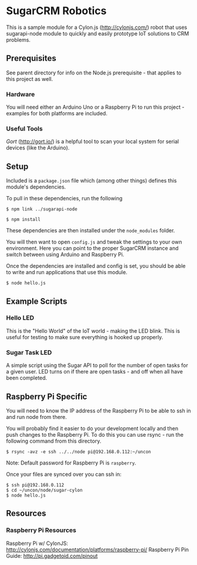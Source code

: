 # SugarCRM Robotics
This is a sample module for a Cylon.js (http://cylonjs.com/) robot that uses sugarapi-node module to quickly and easily prototype IoT solutions to CRM problems.

## Prerequisites

See parent directory for info on the Node.js prerequisite - that applies to this project as well.

### Hardware
You will need either an Arduino Uno or a Raspberry Pi to run this project - examples for both platforms are included.

### Useful Tools

*Gort* (http://gort.io/) is a helpful tool to scan your local system for serial devices (like the Arduino).

## Setup
Included is a `package.json` file which (among other things) defines this module's dependencies.

To pull in these dependencies, run the following

````
$ npm link ../sugarapi-node

$ npm install

````

These dependencies are then installed under the `node_modules` folder.

You will then want to open `config.js` and tweak the settings to your own environment. Here you can point to the proper SugarCRM instance and switch between using Arduino and Raspberry Pi.

Once the dependencies are installed and config is set, you should be able to write and run applications that use this module.

````
$ node hello.js
````

## Example Scripts

### Hello LED

This is the "Hello World" of the IoT world - making the LED blink. This is useful for testing to make sure everything is hooked up properly.

### Sugar Task LED

A simple script using the Sugar API to poll for the number of open tasks for a given user. LED turns on if there are open tasks - and off when all have been completed.


## Raspberry Pi Specific

You will need to know the IP address of the Raspberry Pi to be able to ssh in and run node from there.

You will probably find it easier to do your development locally and then push changes to the Raspberry Pi. To do this you can use rsync - run the following command from this directory.

````
$ rsync -avz -e ssh ../../node pi@192.168.0.112:~/uncon
````
Note: Default password for Raspberry Pi is `raspberry`.

Once your files are synced over you can ssh in:

````
$ ssh pi@192.168.0.112
$ cd ~/uncon/node/sugar-cylon
$ node hello.js
````

## Resources

### Raspberry Pi Resources

Raspberry Pi w/ CylonJS: http://cylonjs.com/documentation/platforms/raspberry-pi/
Raspberry Pi Pin Guide: http://pi.gadgetoid.com/pinout

